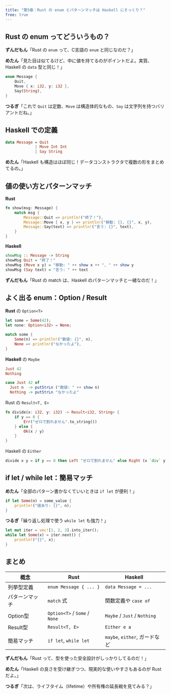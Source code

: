 ```yaml
---
title: "第5章：Rust の enum とパターンマッチは Haskell にそっくり？"
free: true
---
```


## Rust の enum ってどういうもの？

**ずんだもん**「Rust の `enum` って、C言語の `enum` と同じなのだ？」

**めたん**「見た目は似てるけど、中に値を持てるのがポイントだよ。実質、Haskell の `data` 型と同じ！」


```rust
enum Message {
    Quit,
    Move { x: i32, y: i32 },
    Say(String),
}
```

**つるぎ**「これで `Quit` は定数、`Move` は構造体的なもの、`Say` は文字列を持つバリアントだね。」

## Haskell での定義

```haskell
data Message = Quit
             | Move Int Int
             | Say String
```

**めたん**「Haskell も構造はほぼ同じ！データコンストラクタで複数の形をまとめてるの。」

## 値の使い方とパターンマッチ

**Rust**
```rust
fn show(msg: Message) {
    match msg {
        Message::Quit => println!("終了！"),
        Message::Move { x, y } => println!("移動: {}, {}", x, y),
        Message::Say(text) => println!("言う: {}", text),
    }
}
```

**Haskell**
```haskell
showMsg :: Message -> String
showMsg Quit = "終了！"
showMsg (Move x y) = "移動: " ++ show x ++ ", " ++ show y
showMsg (Say text) = "言う: " ++ text
```

**ずんだもん**「Rust の match は、Haskell のパターンマッチと一緒なのだ！」

## よく出る enum：Option / Result

**Rust** の `Option<T>`
```rust
let some = Some(42);
let none: Option<i32> = None;

match some {
    Some(n) => println!("数値: {}", n),
    None => println!("なかったよ"),
}
```

**Haskell** の `Maybe`
```haskell
Just 42
Nothing

case Just 42 of
  Just n  -> putStrLn ("数値: " ++ show n)
  Nothing -> putStrLn "なかったよ"
````

Rust の `Result<T, E>`

```rust
fn divide(x: i32, y: i32) -> Result<i32, String> {
    if y == 0 {
        Err("ゼロで割れません".to_string())
    } else {
        Ok(x / y)
    }
}
```

Haskell の `Either`

```haskell
divide x y = if y == 0 then Left "ゼロで割れません" else Right (x `div` y)
```

## if let / while let：簡易マッチ

**めたん**「全部のパターン書かなくていいときは `if let` が便利！」

```rust
if let Some(n) = some_value {
    println!("値あり: {}", n);
}
```

**つるぎ**「繰り返し処理で使う `while let` も強力！」

```rust
let mut iter = vec![1, 2, 3].into_iter();
while let Some(x) = iter.next() {
    println!("{}", x);
}
```

## まとめ

| 概念      | Rust                          | Haskell                      |
| ------- | ----------------------------- | ---------------------------- |
| 列挙型定義   | `enum Message { ... }`        | `data Message = ...`         |
| パターンマッチ | `match` 式                     | 関数定義や `case of`              |
| Option型 | `Option<T>` / `Some` / `None` | `Maybe` / `Just` / `Nothing` |
| Result型 | `Result<T, E>`                | `Either e a`                 |
| 簡易マッチ   | `if let`, `while let`         | `maybe`, `either`, ガードなど     |


**ずんだもん**「Rust って、型を使った安全設計がしっかりしてるのだ！」

**めたん**「Haskell の良さを受け継ぎつつ、現実的な使いやすさもあるのが Rust だよ。」

**つるぎ**「次は、ライフタイム（lifetime）や所有権の延長戦を見てみる？」
